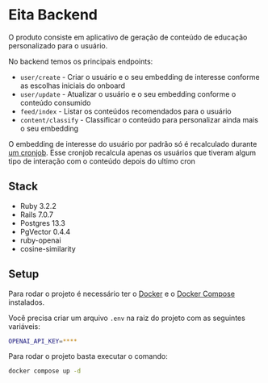 # Eita Backend

O produto consiste em aplicativo de geração de conteúdo de educação personalizado para o usuário.

No backend temos os principais endpoints:

- `user/create` - Criar o usuário e o seu embedding de interesse conforme as escolhas iniciais do onboard
- `user/update` - Atualizar o usuário e o seu embedding conforme o conteúdo consumido
- `feed/index` - Listar os conteúdos recomendados para o usuário
- `content/classify` - Classificar o conteúdo para personalizar ainda mais o seu embedding

O embedding de interesse do usuário por padrão só é recalculado durante [um cronjob](https://github.com/vitebo/eita-backend/blob/main/config/schedule.rb).
Esse cronjob recalcula apenas os usuários que tiveram algum tipo de interação com o conteúdo depois do ultimo cron

## Stack

- Ruby 3.2.2
- Rails 7.0.7
- Postgres 13.3
- PgVector 0.4.4
- ruby-openai
- cosine-similarity

## Setup

Para rodar o projeto é necessário ter o [Docker](https://docs.docker.com/get-docker/) e o [Docker Compose](https://docs.docker.com/compose/install/) instalados.

Você precisa criar um arquivo `.env` na raiz do projeto com as seguintes variáveis:

```sh
OPENAI_API_KEY=****
```

Para rodar o projeto basta executar o comando:

```sh
docker compose up -d
```
